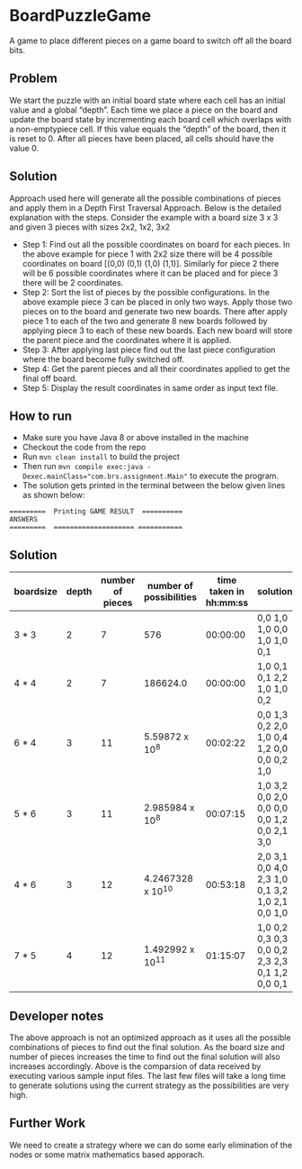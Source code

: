 # BoardPuzzleGame
A game to place different pieces on a game board to switch off all the board bits.
## Problem
We start the puzzle with an initial board state where each cell has an initial value and a global “depth”. Each time we place a piece on the board and update the board state by incrementing each board cell which overlaps with a non-emptypiece cell. If this value equals the “depth” of the board, then it is reset to 0. After all pieces have been placed, all cells should have the value 0.
## Solution
Approach used here will generate all the possible combinations of pieces and apply them in a Depth First Traversal Approach. Below is the detailed explanation with the steps. Consider the example with a board size 3 x 3 and given 3 pieces with sizes 2x2, 1x2, 3x2

 * Step 1: Find out all the possible coordinates on board for each pieces. In the above example for piece 1 with 2x2 size there will be 4 possible coordinates on board  [(0,0) (0,1) (1,0) (1,1)]. Similarly for piece 2 there will be 6 possible coordinates where it can be placed and for piece 3 there will be 2 coordinates.
* Step 2: Sort the list of pieces by the possible configurations. In the above example piece 3 can be placed in only two ways. Apply those two pieces on to the board and generate two new boards. There after apply piece 1 to each of the two and generate 8 new boards followed by applying piece 3 to each of these new boards. Each new board will store the parent piece and the coordinates where it is applied.
* Step 3: After applying last piece find out the last piece configuration where the board become fully switched off. 
* Step 4: Get the parent pieces and all their coordinates applied to get the final off board.
* Step 5: Display the result coordinates in same order as input text file.

## How to run
* Make sure you have Java 8 or above installed in the machine
* Checkout the code from the repo
* Run ``` mvn clean install ``` to build the project
* Then run ``` mvn compile exec:java -Dexec.mainClass="com.brs.assignment.Main" ``` to execute the program.
* The solution gets printed in the terminal between the below given lines as shown below:
 ```
 =========  Printing GAME RESULT  ==========
 ANSWERS
 =========  ==================== ===========
```

## Solution
| boardsize | depth    | number of pieces | number of possibilities | time taken in hh:mm:ss | solution
| ---   |---     | ---       | --- |-- |---
| 3 * 3 | 2 | 7  |  576 | 00:00:00 |0,0  1,0  1,0  0,0  1,0  1,0  0,1
| 4 * 4 | 2 | 7  |  186624.0   | 00:00:00 |1,0  0,1  0,1  2,2  1,0  1,0  0,2
| 6 * 4 | 3 | 11 |  5.59872 x 10<sup>8</sup>   | 00:02:22 |0,0  1,3  0,2  2,0  1,0  0,4  1,2  0,0  0,0  0,2  1,0
| 5 * 6 | 3 | 11 |  2.985984 x 10<sup>8</sup>   |00:07:15 |1,0  3,2  0,0  2,0  0,0  0,0  0,0  1,2  0,0  2,1  3,0
| 4 * 6 | 3 | 12 |  4.2467328 x 10<sup>10</sup>	|00:53:18 |2,0  3,1  0,0  4,0  2,3  1,0  0,1  3,2  1,0  2,1  0,0  1,0
| 7 * 5 | 4 | 12 |  1.492992 x 10<sup>11</sup>	|01:15:07 | 1,0  0,2  0,3  0,3  0,0  0,2  2,3  2,3  0,1  1,2  0,0  0,1

## Developer notes
The above approach is not an optimized approach as it uses all the possible combinations of pieces to find out the final solution. As the board size and 
number of pieces increases the time to find out the final solution will also increases accordingly. Above is the comparsion of data received by executing various sample input files. The last few files will take a long time to generate solutions using the current strategy as the possibilities are very high.

## Further Work
We need to create a strategy where we can do some early elimination of the nodes or some matrix mathematics based apporach.
 
